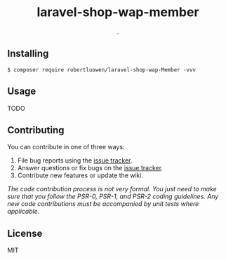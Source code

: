 <h1 align="center"> laravel-shop-wap-member </h1>

<p align="center"> .</p>


## Installing

```shell
$ composer require robertluowen/laravel-shop-wap-Member -vvv
```

## Usage

TODO

## Contributing

You can contribute in one of three ways:

1. File bug reports using the [issue tracker](https://github.com/robertluowen/laravel-shop-wap-member/issues).
2. Answer questions or fix bugs on the [issue tracker](https://github.com/robertluowen/laravel-shop-wap-member/issues).
3. Contribute new features or update the wiki.

_The code contribution process is not very formal. You just need to make sure that you follow the PSR-0, PSR-1, and PSR-2 coding guidelines. Any new code contributions must be accompanied by unit tests where applicable._

## License

MIT